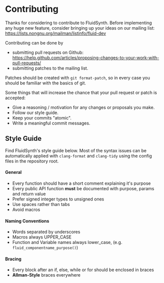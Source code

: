 # Contributing

Thanks for considering to contribute to FluidSynth. Before implementing
any huge new feature, consider bringing up your ideas on our mailing list:
https://lists.nongnu.org/mailman/listinfo/fluid-dev

Contributing can be done by
* submitting pull requests on Github:
https://help.github.com/articles/proposing-changes-to-your-work-with-pull-requests/
* submitting patches to the mailing list.

Patches should be created with `git format-patch`, so in every case you should be familiar with the basics of git.

Some things that will increase the chance that your pull request or patch is accepted:

* Give a reasoning / motivation for any changes or proposals you make.
* Follow our style guide.
* Keep your commits "atomic".
* Write a meaningful commit messages.

## Style Guide

Find FluidSynth's style guide below. Most of the syntax issues can be automatically applied with `clang-format` and `clang-tidy` using the config files in the repository root.

#### General
* Every function should have a short comment explaining it's purpose
* Every public API function **must** be documented with purpose, params and return value
* Prefer signed integer types to unsigned ones
* Use spaces rather than tabs
* Avoid macros

#### Naming Conventions
* Words separated by underscores
* Macros always UPPER_CASE
* Function and Variable names always lower_case,  (e.g. `fluid_componentname_purpose()`)

#### Bracing
* Every block after an if, else, while or for should be enclosed in braces
* **Allman-Style** braces everywhere

